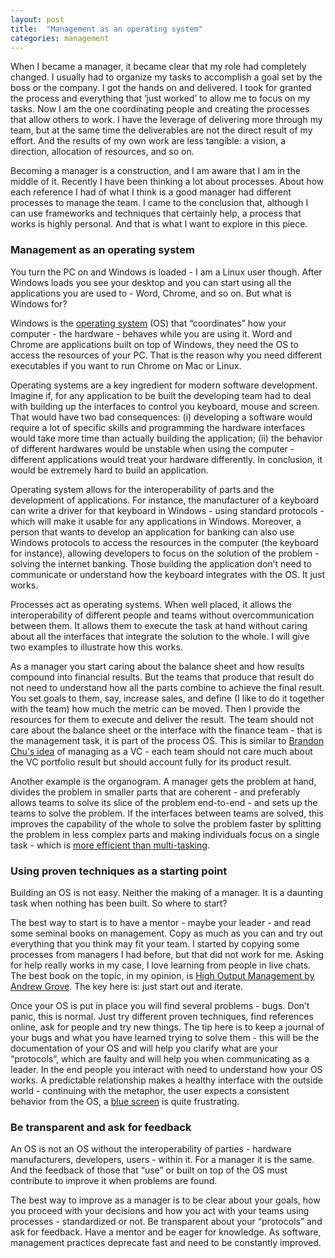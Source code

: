 ```yaml
---
layout: post
title:  "Management as an operating system"
categories: management
---
```


When I became a manager, it became clear that my role had completely changed. I usually had to organize my tasks to accomplish a goal set by the boss or the company. I got the hands on and delivered. I took for granted the process and everything that ‘just worked’ to allow me to focus on my tasks. Now I am the one coordinating people and creating the processes that allow others to work. I have the leverage of delivering more through my team, but at the same time the deliverables are not the direct result of my effort. And the results of my own work are less tangible: a vision, a direction, allocation of resources, and so on.

Becoming a manager is a construction, and I am aware that I am in the middle of it. Recently I have been thinking a lot about processes. About how each reference I had of what I think is a good manager had different processes to manage the team. I came to the conclusion that, although I can use frameworks and techniques that certainly help, a process that works is highly personal. And that is what I want to explore in this piece.

### Management as an operating system
You turn the PC on and Windows is loaded - I am a Linux user though. After Windows loads you see your desktop and you can start using all the applications you are used to - Word, Chrome, and so on. But what is Windows for?

Windows is the [operating system](https://hbr.org/2013/03/the-multitasking-paradox) (OS) that “coordinates” how your computer - the hardware - behaves while you are using it. Word and Chrome are applications built on top of Windows, they need the OS to access the resources of your PC. That is the reason why you need different executables if you want to run Chrome on Mac or Linux.

Operating systems are a key ingredient for modern software development. Imagine if, for any application to be built the developing team had to deal with building up the interfaces to control you keyboard, mouse and screen. That would have two bad consequences: (i) developing a software would require a lot of specific skills and programming the hardware interfaces would take more time than actually building the application; (ii) the behavior of different hardwares would be unstable when using the computer - different applications would treat your hardware differently. In conclusion, it would be extremely hard to build an application.

Operating system allows for the interoperability of parts and the development of applications. For instance, the manufacturer of a keyboard can write a driver for that keyboard in Windows - using standard protocols - which will make it usable for any applications in Windows. Moreover, a person that wants to develop an application for banking can also use Windows protocols to access the resources in the computer (the keyboard for instance), allowing developers to focus on the solution of the problem - solving the internet banking. Those building the application don’t need to communicate or understand how the keyboard integrates with the OS. It just works.

Processes act as operating systems. When well placed, it allows the interoperability of different people and teams without overcommunication between them. It allows them to execute the task at hand without caring about all the interfaces that integrate the solution to the whole. I will give two examples to illustrate how this works.

As a manager you start caring about the balance sheet and how results compound into financial results. But the teams that produce that result do not need to understand how all the parts combine to achieve the final result. You set goals to them, say, increase sales, and define (I like to do it together with the team) how much the metric can be moved. Then I provide the resources for them to execute and deliver the result. The team should not care about the balance sheet or the interface with the finance team - that is the management task, it is part of the process OS. This is similar to [Brandon Chu's idea](https://blackboxofpm.com/managing-and-developing-product-managers-2f9a3963fab6) of managing as a VC - each team should not care much about the VC portfolio result but should account fully for its product result.

Another example is the organogram. A manager gets the problem at hand, divides the problem in smaller parts that are coherent - and preferably allows teams to solve its slice of the problem end-to-end - and sets up the teams to solve the problem. If the interfaces between teams are solved, this improves the capability of the whole to solve the problem faster by splitting the problem in less complex parts and making individuals focus on a single task - which is [more efficient than multi-tasking](https://hbr.org/2013/03/the-multitasking-paradox). 

### Using proven techniques as a starting point
Building an OS is not easy. Neither the making of a manager. It is a daunting task when nothing has been built. So where to start?

The best way to start is to have a mentor - maybe your leader - and read some seminal books on management. Copy as much as you can and try out everything that you think may fit your team. I started by copying some processes from managers I had before, but that did not work for me. Asking for help really works in my case, I love learning from people in live chats. The best book on the topic, in my opinion, is [High Output Management by Andrew Grove](https://www.amazon.com/High-Output-Management-Andrew-Grove/dp/0679762884). The key here is: just start out and iterate.

Once your OS is put in place you will find several problems - bugs. Don’t panic, this is normal. Just try different proven techniques, find references online, ask for people and try new things. The tip here is to keep a journal of your bugs and what you have learned trying to solve them - this will be the documentation of your OS and will help you clarify what are your “protocols”, which are faulty and will help you when communicating as a leader. In the end people you interact with need to understand how your OS works. A predictable relationship makes a healthy interface with the outside world - continuing with the metaphor, the user expects a consistent behavior from the OS, a [blue screen](https://en.wikipedia.org/wiki/Blue_screen_of_death) is quite frustrating.

### Be transparent and ask for feedback
An OS is not an OS without the interoperability of parties - hardware manufacturers, developers, users - within it. For a manager it is the same. And the feedback of those that “use” or built on top of the OS must contribute to improve it when problems are found.

The best way to improve as a manager is to be clear about your goals, how you proceed with your decisions and how you act with your teams using processes - standardized or not. Be transparent about your “protocols” and ask for feedback. Have a mentor and be eager for knowledge. As software, management practices deprecate fast and need to be constantly improved.
